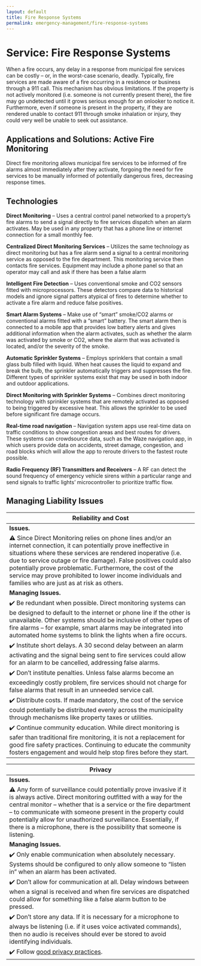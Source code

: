 ```yaml
---
layout: default
title: Fire Response Systems
permalink: emergency-management/fire-response-systems
---
```

# Service: Fire Response Systems

When a fire occurs, any delay in a response from municipal fire services can be costly – or, in the worst-case scenario, deadly. Typically, fire services are made aware of a fire occurring in a residence or business through a 911 call. This mechanism has obvious limitations. If the property is not actively monitored (i.e. someone is not currently present there), the fire may go undetected until it grows serious enough for an onlooker to notice it. Furthermore, even if someone is present in the property, if they are rendered unable to contact 911 through smoke inhalation or injury, they could very well be unable to seek out assistance.

##  Applications and Solutions: Active Fire Monitoring

Direct fire monitoring allows municipal fire services to be informed of fire alarms almost immediately after they activate, forgoing the need for fire services to be manually informed of potentially dangerous fires, decreasing response times.

## Technologies

**Direct Monitoring** – Uses a central control panel networked to a property’s fire alarms to send a signal directly to fire services dispatch when an alarm activates. May be used in any property that has a phone line or internet connection for a small monthly fee.

**Centralized Direct Monitoring Services** – Utilizes the same technology as direct monitoring but has a fire alarm send a signal to a central monitoring service as opposed to the fire department. This monitoring service then contacts fire services. Equipment may include a phone panel so that an operator may call and ask if there has been a false alarm

**Intelligent Fire Detection** – Uses conventional smoke and CO2 sensors fitted with microprocessors. These detectors compare data to historical models and ignore signal patters atypical of fires to determine whether to activate a fire alarm and reduce false positives.

**Smart Alarm Systems** – Make use of “smart” smoke/CO2 alarms or conventional alarms fitted with a “smart” battery. The smart alarm then is connected to a mobile app that provides low battery alerts and gives additional information when the alarm activates, such as whether the alarm was activated by smoke or CO2, where the alarm that was activated is located, and/or the severity of the smoke.

**Automatic Sprinkler Systems** – Employs sprinklers that contain a small glass bulb filled with liquid. When heat causes the liquid to expand and break the bulb, the sprinkler automatically triggers and suppresses the fire. Different types of sprinkler systems exist that may be used in both indoor and outdoor applications.

**Direct Monitoring with Sprinkler Systems** – Combines direct monitoring technology with sprinkler systems that are remotely activated as opposed to being triggered by excessive heat. This allows the sprinkler to be used before significant fire damage occurs.

**Real-time road navigation** – Navigation system apps use real-time data on traffic conditions to show congestion areas and best routes for drivers. These systems can crowdsource data, such as the Waze navigation app, in which users provide data on accidents, street damage, congestion, and road blocks which will allow the app to reroute drivers to the fastest route possible.

**Radio Frequency (RF) Transmitters and Receivers** – A RF can detect the sound frequency of emergency vehicle sirens within a particular range and send signals to traffic lights’ microcontroller to prioritize traffic flow. 

## Managing Liability Issues

| Reliability and Cost| 
|---|
| **Issues.**|  
|:warning: Since Direct Monitoring relies on phone lines and/or an internet connection, it can potentially prove ineffective in situations where these services are rendered inoperative (i.e. due to service outage or fire damage). False positives could also potentially prove problematic. Furthermore, the cost of the service may prove prohibited to lower income individuals and families who are just as at risk as others.|
|**Managing Issues.**| 
|:heavy_check_mark: Be redundant when possible. Direct monitoring systems can be designed to default to the internet or phone line if the other is unavailable. Other systems should be inclusive of other types of fire alarms – for example, smart alarms may be integrated into automated home systems to blink the lights when a fire occurs.| 
|:heavy_check_mark: Institute short delays. A 30 second delay between an alarm activating and the signal being sent to fire services could allow for an alarm to be cancelled, addressing false alarms. | 
|:heavy_check_mark: Don’t institute penalties. Unless false alarms become an exceedingly costly problem, fire services should not charge for false alarms that result in an unneeded service call.| 
|:heavy_check_mark: Distribute costs. If made mandatory, the cost of the service could potentially be distributed evenly across the municipality through mechanisms like property taxes or utilities.| 
|:heavy_check_mark: Continue community education. While direct monitoring is safer than traditional fire monitoring, it is not a replacement for good fire safety practices. Continuing to educate the community fosters engagement and would help stop fires before they start.| 

| Privacy| 
|---|
| **Issues.**|  
|:warning: Any form of surveillance could potentially prove invasive if it is always active. Direct monitoring outfitted with a way for the central monitor – whether that is a service or the fire department – to communicate with someone present in the property could potentially allow for unauthorized surveillance. Essentially, if there is a microphone, there is the possibility that someone is listening.|
|**Managing Issues.**| 
|:heavy_check_mark: Only enable communication when absolutely necessary. Systems should be configured to only allow someone to “listen in” when an alarm has been activated.| 
|:heavy_check_mark: Don’t allow for communication at all. Delay windows between when a signal is received and when fire services are dispatched could allow for something like a false alarm button to be pressed.| 
|:heavy_check_mark: Don’t store any data. If it is necessary for a microphone to always be listening (i.e. if it uses voice activated commands), then no audio is receives should ever be stored to avoid identifying individuals.| 
|:heavy_check_mark: Follow [good privacy practices](https://cippic-ca.github.io/SmartCityToolkit/privacy.html). | 
